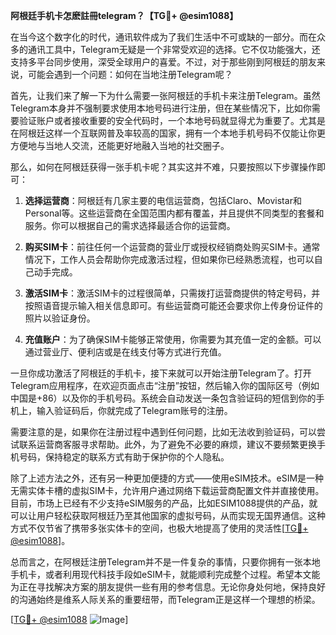 **阿根廷手机卡怎麽註冊telegram？【TG💪+ @esim1088】**

在当今这个数字化的时代，通讯软件成为了我们生活中不可或缺的一部分。而在众多的通讯工具中，Telegram无疑是一个非常受欢迎的选择。它不仅功能强大，还支持多平台同步使用，深受全球用户的喜爱。不过，对于那些刚到阿根廷的朋友来说，可能会遇到一个问题：如何在当地注册Telegram呢？

首先，让我们来了解一下为什么需要一张阿根廷的手机卡来注册Telegram。虽然Telegram本身并不强制要求使用本地号码进行注册，但在某些情况下，比如你需要验证账户或者接收重要的安全代码时，一个本地号码就显得尤为重要了。尤其是在阿根廷这样一个互联网普及率较高的国家，拥有一个本地手机号码不仅能让你更方便地与当地人交流，还能更好地融入当地的社交圈子。

那么，如何在阿根廷获得一张手机卡呢？其实这并不难，只要按照以下步骤操作即可：

1. **选择运营商**：阿根廷有几家主要的电信运营商，包括Claro、Movistar和Personal等。这些运营商在全国范围内都有覆盖，并且提供不同类型的套餐和服务。你可以根据自己的需求选择最适合你的运营商。

2. **购买SIM卡**：前往任何一个运营商的营业厅或授权经销商处购买SIM卡。通常情况下，工作人员会帮助你完成激活过程，但如果你已经熟悉流程，也可以自己动手完成。

3. **激活SIM卡**：激活SIM卡的过程很简单，只需拨打运营商提供的特定号码，并按照语音提示输入相关信息即可。有些运营商可能还会要求你上传身份证件的照片以验证身份。

4. **充值账户**：为了确保SIM卡能够正常使用，你需要为其充值一定的金额。可以通过营业厅、便利店或是在线支付等方式进行充值。

一旦你成功激活了阿根廷的手机卡，接下来就可以开始注册Telegram了。打开Telegram应用程序，在欢迎页面点击“注册”按钮，然后输入你的国际区号（例如中国是+86）以及你的手机号码。系统会自动发送一条包含验证码的短信到你的手机上，输入验证码后，你就完成了Telegram账号的注册。

需要注意的是，如果你在注册过程中遇到任何问题，比如无法收到验证码，可以尝试联系运营商客服寻求帮助。此外，为了避免不必要的麻烦，建议不要频繁更换手机号码，保持稳定的联系方式有助于保护你的个人隐私。

除了上述方法之外，还有另一种更加便捷的方式——使用eSIM技术。eSIM是一种无需实体卡槽的虚拟SIM卡，允许用户通过网络下载运营商配置文件并直接使用。目前，市场上已经有不少支持eSIM服务的产品，比如ESIM1088提供的产品，就可以让用户轻松获取阿根廷乃至其他国家的虚拟号码，从而实现无国界通信。这种方式不仅节省了携带多张实体卡的空间，也极大地提高了使用的灵活性[[TG💪+ @esim1088](https://t.me/s/esim1088)]。

总而言之，在阿根廷注册Telegram并不是一件复杂的事情，只要你拥有一张本地手机卡，或者利用现代科技手段如eSIM卡，就能顺利完成整个过程。希望本文能为正在寻找解决方案的朋友提供一些有用的参考信息。无论你身处何地，保持良好的沟通始终是维系人际关系的重要纽带，而Telegram正是这样一个理想的桥梁。

[[TG💪+ @esim1088](https://t.me/s/esim1088) ![Image](https://i.postimg.cc/4NQfJmqS/Snipaste-2025-05-13-00-14-12.png)]